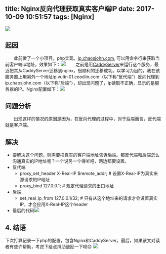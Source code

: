 title: Nginx反向代理获取真实客户端IP
date: 2017-10-09 10:51:57
tags: [Nginx]
---
![](https://nginx.org/nginx.png)

## 起因
　　此前做了一个小项目，php实现，[ip.chaosjohn.com](http://ip.chaosjohn.com), 可以用命令行来获取当前客户端ip地址，效果如下：![][img01] 
　　之前是用[CaddyServer](https://caddyserver.com)来运行这个服务，最近把其从CaddyServer迁移到nginx，很顺利的迁移成功。以学习为目的，我在该服务器上用另外一个地址ip.vultr-01.coodiin.com（以下称“反代端”）反向代理到ip.chaosjohn.com（以下称“后端”），却出现问题了，ip读取不正确，显示的是服务器的IP。Nginx配置如下：![][img02]
## 问题分析
　　出现这样的情况的原因是因为，在反向代理的过程中，对于后端而言，反代端就是客户端。
## 解决
* 要解决这个问题，则需要把真实的客户端地址告诉后端。那反代端和后端怎么沟通真实的IP地址呢？一个说另一个得听吧，两边都要设置。
* 反代端
	* proxy_set_header X-Real-IP $remote_addr; # 设置X-Real-IP为真实来源请求的IP地址
	* proxy_bind 127.0.0.1; # 规定代理请求的出口地址
* 后端 
	* set_real_ip_from 127.0.0.1/32; # 只有从这个地址来的请求才会设置真实IP，才会应用X-Real-IP这个header
* 最后的代码![][img03]

## 4. 结语
下次打算记录一下php的配置，包含Nginx和CaddyServer。最后，如果该文对读者有些许帮助，考虑下给点捐助鼓励一下呗😊
![](https://image.blog.chaosjohn.com/donate-me.png)


[img01]: https://image.blog.chaosjohn.com/Nginx-Real-Client-IP/demo-of-ip.chaosjohn.com.png
[img02]: https://image.blog.chaosjohn.com/Nginx-Real-Client-IP/wrong-ip-when-using-proxypass.png
[img03]: https://image.blog.chaosjohn.com/Nginx-Real-Client-IP/correct-ip-when-using-proxypass.png
